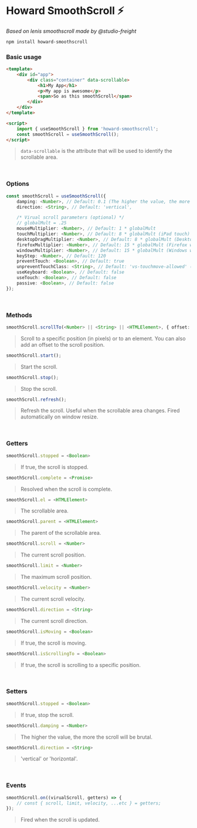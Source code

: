 # Howard SmoothScroll ⚡️
*Based on lenis smoothscroll made by @studio-freight*


```bash
npm install howard-smoothscroll
```


### Basic usage
```html
<template>
    <div id="app">
        <div class="container" data-scrollable>
            <h1>My App</h1>
            <p>My app is awesome</p>
            <span>So as this smoothScroll</span>
        </div>
    </div>
</template>

<script>
    import { useSmoothScroll } from 'howard-smoothscroll';
    const smoothScroll = useSmoothScroll();
</script>
```

> `data-scrollable` is the attribute that will be used to identify the scrollable area.

&nbsp;

### Options
```ts
const smoothScroll = useSmoothScroll({
    damping: <Number>, // Default: 0.1 (The higher the value, the more the scroll will be brutal)
    direction: <String>, // Default: 'vertical',

    /* Virual scroll parameters (optional) */
    // globalMult = .25
    mouseMultiplier: <Number>, // Default: 1 * globalMult
    touchMultiplier: <Number>, // Default: 8 * globalMult (iPad touch)
    desktopDragMultiplier: <Number>, // Default: 8 * globalMult (Desktop drag)
    firefoxMultiplier: <Number>, // Default: 15 * globalMult (Firefox wheel)
    windowsMultiplier: <Number>, // Default: 15 * globalMult (Windows wheel)
    keyStep: <Number>, // Default: 120
    preventTouch: <Boolean>, // Default: true
    unpreventTouchClass: <String>, // Default: 'vs-touchmove-allowed' (used to disabled touchmove on specific elements)
    useKeyboard: <Boolean>, // Default: false
    useTouch: <Boolean>, // Default: false
    passive: <Boolean>, // Default: false
});
```

&nbsp;

### Methods
```ts
smoothScroll.scrollTo(<Number> || <String> || <HTMLElement>, { offset: <Number> });
```
> Scroll to a specific position (in pixels) or to an element. You can also add an offset to the scroll position.

```ts
smoothScroll.start();
```
> Start the scroll.

```ts
smoothScroll.stop();
```
> Stop the scroll.

```ts
smoothScroll.refresh();
```
> Refresh the scroll. Useful when the scrollable area changes. Fired automatically on window resize.

&nbsp;

### Getters
```ts
smoothScroll.stopped = <Boolean>
```
> If true, the scroll is stopped.

```ts
smoothScroll.complete = <Promise>
```
> Resolved when the scroll is complete.

```ts
smoothScroll.el = <HTMLElement>
```
>The scrollable area.

```ts
smoothScroll.parent = <HTMLElement>
```
> The parent of the scrollable area.

```ts
smoothScroll.scroll = <Number>
```
> The current scroll position.

```ts
smoothScroll.limit = <Number>
```
> The maximum scroll position.

```ts
smoothScroll.velocity = <Number>
```
> The current scroll velocity.

```ts
smoothScroll.direction = <String>
```
> The current scroll direction.

```ts
smoothScroll.isMoving = <Boolean>
```
> If true, the scroll is moving.

```ts
smoothScroll.isScrollingTo = <Boolean>
```
> If true, the scroll is scrolling to a specific position.

&nbsp;

### Setters
```ts
smoothScroll.stopped = <Boolean>
```
> If true, stop the scroll.

```ts
smoothScroll.damping = <Number>
```
> The higher the value, the more the scroll will be brutal.

```ts
smoothScroll.direction = <String>
```
> 'vertical' or 'horizontal'.

&nbsp;

### Events
```ts
smoothScroll.on((virualScroll, getters) => {
    // const { scroll, limit, velocity, ...etc } = getters;
});
```
> Fired when the scroll is updated.
